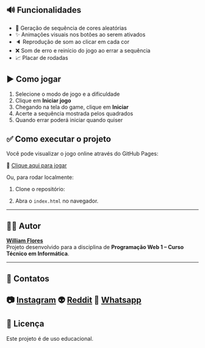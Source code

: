 ## 🔊 Funcionalidades

- 🔁 Geração de sequência de cores aleatórias
- ✨ Animações visuais nos botões ao serem ativados
- 🔈 Reprodução de som ao clicar em cada cor
- ❌ Som de erro e reinício do jogo ao errar a sequência
- 📈 Placar de rodadas

## ▶️ Como jogar

1. Selecione o modo de jogo e a dificuldade
2. Clique em **Iniciar jogo**
3. Chegando na tela do game, clique em **Iniciar**
4. Acerte a sequência mostrada pelos quadrados
5. Quando errar poderá iniciar quando quiser

## ✅ Como executar o projeto

Você pode visualizar o jogo online através do GitHub Pages:

🔗 [Clique aqui para jogar](https://willflores-fox.github.io/Jogo_Genius/)

Ou, para rodar localmente:

1. Clone o repositório:


2. Abra o `index.html` no navegador.

---

## 👨‍💻 Autor

**[William Flores](https://willflores-fox.github.io/portifolio_ofc/)**  
Projeto desenvolvido para a disciplina de **Programação Web 1 – Curso Técnico em Informática**.

---

## 📱 Contatos

 📷 [Instagram](https://www.instagram.com/will_flores_ofc/?igsh=YzJmaHF4Njh0cjR0#)
 👽 [Reddit](https://www.reddit.com/user/Sr-Afton/)
 💬 [Whatsapp](https://wa.me/5551996390515?text=Ol%C3%A1%20William%2C%20gostaria%20de%20falar%20sobre%20oportunidades%20na%20%C3%A1rea%20de%20TI.)
---
## 📝 Licença

Este projeto é de uso educacional.
